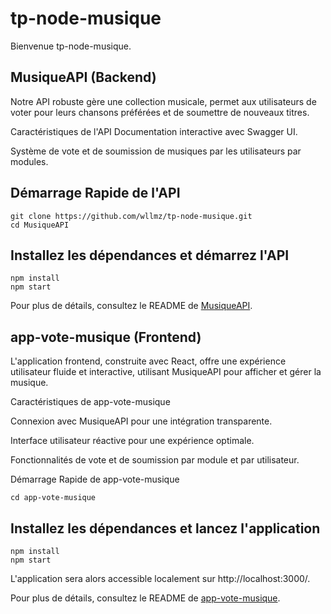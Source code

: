 # tp-node-musique
 
Bienvenue tp-node-musique.

## MusiqueAPI (Backend)
Notre API robuste gère une collection musicale, permet aux utilisateurs de voter pour leurs chansons préférées et de soumettre de nouveaux titres.

Caractéristiques de l'API
Documentation interactive avec Swagger UI.

Système de vote et de soumission de musiques par les utilisateurs par modules.


## Démarrage Rapide de l'API
```
git clone https://github.com/wllmz/tp-node-musique.git
cd MusiqueAPI
```

## Installez les dépendances et démarrez l'API
```
npm install
npm start
```
Pour plus de détails, consultez le README de [MusiqueAPI](https://github.com/wllmz/tp-node-musique/tree/main/api).

## app-vote-musique (Frontend)

L'application frontend, construite avec React, offre une expérience utilisateur fluide et interactive, utilisant MusiqueAPI pour afficher et gérer la musique.

Caractéristiques de app-vote-musique

Connexion avec MusiqueAPI pour une intégration transparente.

Interface utilisateur réactive pour une expérience optimale.

Fonctionnalités de vote et de soumission par module et par utilisateur.

Démarrage Rapide de app-vote-musique
```
cd app-vote-musique
```
## Installez les dépendances et lancez l'application
```
npm install
npm start
```
L'application sera alors accessible localement sur http://localhost:3000/.

Pour plus de détails, consultez le README de [app-vote-musique](https://github.com/wllmz/tp-node-musique/tree/main/app-vote-musique).
